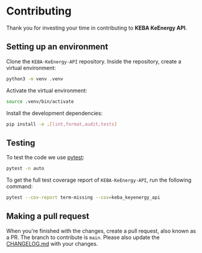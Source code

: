 # Contributing

Thank you for investing your time in contributing to **KEBA KeEnergy API**.

## Setting up an environment

Clone the `KEBA-KeEnergy-API` repository.
Inside the repository, create a virtual environment:

```bash
python3 -m venv .venv
```

Activate the virtual environment:

```bash
source .venv/bin/activate
```

Install the development dependencies:

```bash
pip install -e .[lint,format,audit,tests]
```

## Testing

To test the code we use [pytest](https://docs.pytest.org):

```bash
pytest -n auto
```

To get the full test coverage report of `KEBA-KeEnergy-API`, run the following command:

```bash
pytest --cov-report term-missing --cov=keba_keyenergy_api
```

## Making a pull request

When you're finished with the changes, create a pull request, also known as a PR.
The branch to contribute is `main`. Please also update the [CHANGELOG.md](CHANGELOG.md) with your changes.
